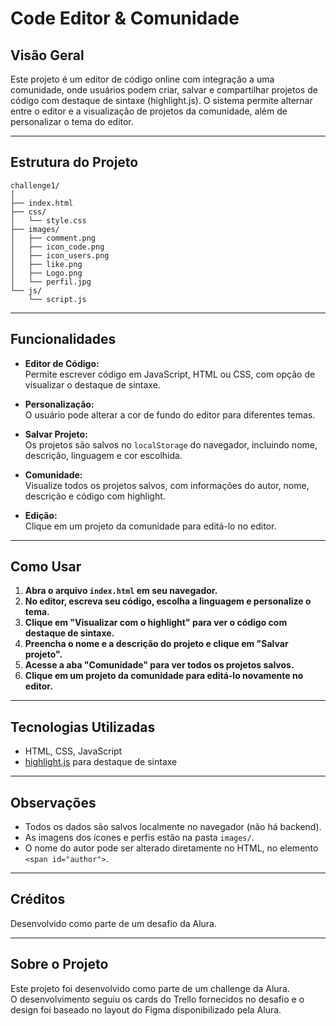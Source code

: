 # Code Editor & Comunidade

## Visão Geral

Este projeto é um editor de código online com integração a uma comunidade, onde usuários podem criar, salvar e compartilhar projetos de código com destaque de sintaxe (highlight.js). O sistema permite alternar entre o editor e a visualização de projetos da comunidade, além de personalizar o tema do editor.

---

## Estrutura do Projeto

```
challenge1/
│
├── index.html
├── css/
│   └── style.css
├── images/
│   ├── comment.png
│   ├── icon_code.png
│   ├── icon_users.png
│   ├── like.png
│   ├── Logo.png
│   └── perfil.jpg
└── js/
    └── script.js
```

---

## Funcionalidades

- **Editor de Código:**  
  Permite escrever código em JavaScript, HTML ou CSS, com opção de visualizar o destaque de sintaxe.

- **Personalização:**  
  O usuário pode alterar a cor de fundo do editor para diferentes temas.

- **Salvar Projeto:**  
  Os projetos são salvos no `localStorage` do navegador, incluindo nome, descrição, linguagem e cor escolhida.

- **Comunidade:**  
  Visualize todos os projetos salvos, com informações do autor, nome, descrição e código com highlight.

- **Edição:**  
  Clique em um projeto da comunidade para editá-lo no editor.

---

## Como Usar

1. **Abra o arquivo `index.html` em seu navegador.**
2. **No editor, escreva seu código, escolha a linguagem e personalize o tema.**
3. **Clique em "Visualizar com o highlight" para ver o código com destaque de sintaxe.**
4. **Preencha o nome e a descrição do projeto e clique em "Salvar projeto".**
5. **Acesse a aba "Comunidade" para ver todos os projetos salvos.**
6. **Clique em um projeto da comunidade para editá-lo novamente no editor.**

---

## Tecnologias Utilizadas

- HTML, CSS, JavaScript
- [highlight.js](https://highlightjs.org/) para destaque de sintaxe

---

## Observações

- Todos os dados são salvos localmente no navegador (não há backend).
- As imagens dos ícones e perfis estão na pasta `images/`.
- O nome do autor pode ser alterado diretamente no HTML, no elemento `<span id="author">`.

---

## Créditos

Desenvolvido como parte de um desafio da Alura.

---

## Sobre o Projeto

Este projeto foi desenvolvido como parte de um challenge da Alura.  
O desenvolvimento seguiu os cards do Trello fornecidos no desafio e o design foi baseado no layout do Figma disponibilizado pela Alura.
